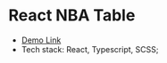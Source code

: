 # React NBA Table
- [Demo Link](https://vitalii-nepomiashchyi.github.io/react-nba-table/)
- Tech stack: React, Typescript, SCSS;